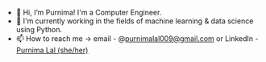 - 👋 Hi, I’m Purnima! I'm a Computer Engineer.
- 👀 I'm currently working in the fields of machine learning & data science using Python.
- 📫 How to reach me -> email - @purnimalal009@gmail.com or LinkedIn - <a href="https://in.linkedin.com/in/purnima-lal?trk=profile-badge">Purnima Lal (she/her)</a></div>
           

<!---
purnima99/purnima99 is a ✨ special ✨ repository because its `README.md` (this file) appears on your GitHub profile.
You can click the Preview link to take a look at your changes.
--->
